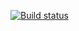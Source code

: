 [![Build status](https://ci.appveyor.com/api/projects/status/gnqk5o31s3oewja9?svg=true)](https://ci.appveyor.com/project/LoginAtom/autotest2-1-2)